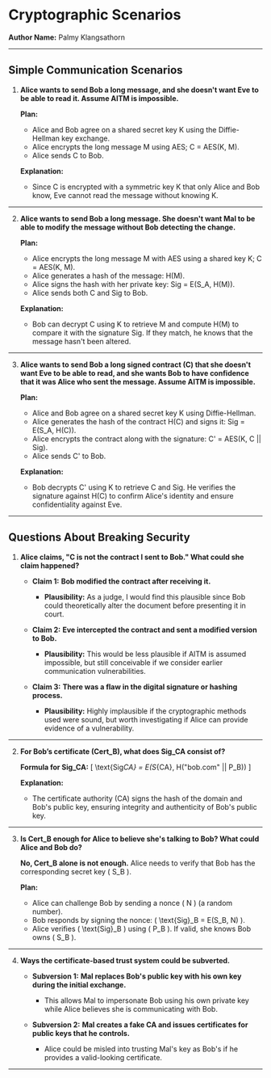 # Cryptographic Scenarios

**Author Name:** Palmy Klangsathorn

---

## Simple Communication Scenarios

1. **Alice wants to send Bob a long message, and she doesn't want Eve to be able to read it. Assume AITM is impossible.**

   **Plan:**

   - Alice and Bob agree on a shared secret key K using the Diffie-Hellman key exchange.
   - Alice encrypts the long message M using AES; C = AES(K, M).
   - Alice sends C to Bob.

   **Explanation:**

   - Since C is encrypted with a symmetric key K that only Alice and Bob know, Eve cannot read the message without knowing K.

---

2. **Alice wants to send Bob a long message. She doesn't want Mal to be able to modify the message without Bob detecting the change.**

   **Plan:**

   - Alice encrypts the long message M with AES using a shared key K; C = AES(K, M).
   - Alice generates a hash of the message: H(M).
   - Alice signs the hash with her private key: Sig = E(S_A, H(M)).
   - Alice sends both C and Sig to Bob.

   **Explanation:**

   - Bob can decrypt C using K to retrieve M and compute H(M) to compare it with the signature Sig. If they match, he knows that the message hasn't been altered.

---

3. **Alice wants to send Bob a long signed contract (C) that she doesn't want Eve to be able to read, and she wants Bob to have confidence that it was Alice who sent the message. Assume AITM is impossible.**

   **Plan:**

   - Alice and Bob agree on a shared secret key K using Diffie-Hellman.
   - Alice generates the hash of the contract H(C) and signs it: Sig = E(S_A, H(C)).
   - Alice encrypts the contract along with the signature: C' = AES(K, C || Sig).
   - Alice sends C' to Bob.

   **Explanation:**

   - Bob decrypts C' using K to retrieve C and Sig. He verifies the signature against H(C) to confirm Alice's identity and ensure confidentiality against Eve.

---

## Questions About Breaking Security

1. **Alice claims, "C is not the contract I sent to Bob." What could she claim happened?**

   - **Claim 1:** **Bob modified the contract after receiving it.**

     - **Plausibility:** As a judge, I would find this plausible since Bob could theoretically alter the document before presenting it in court.

   - **Claim 2:** **Eve intercepted the contract and sent a modified version to Bob.**

     - **Plausibility:** This would be less plausible if AITM is assumed impossible, but still conceivable if we consider earlier communication vulnerabilities.

   - **Claim 3:** **There was a flaw in the digital signature or hashing process.**
     - **Plausibility:** Highly implausible if the cryptographic methods used were sound, but worth investigating if Alice can provide evidence of a vulnerability.

---

2. **For Bob’s certificate (Cert_B), what does Sig_CA consist of?**

   **Formula for Sig_CA:**
   \[
   \text{Sig*CA} = E(S*{CA}, H("bob.com" || P_B))
   \]

   **Explanation:**

   - The certificate authority (CA) signs the hash of the domain and Bob's public key, ensuring integrity and authenticity of Bob's public key.

---

3. **Is Cert_B enough for Alice to believe she's talking to Bob? What could Alice and Bob do?**

   **No, Cert_B alone is not enough.** Alice needs to verify that Bob has the corresponding secret key \( S_B \).

   **Plan:**

   - Alice can challenge Bob by sending a nonce \( N \) (a random number).
   - Bob responds by signing the nonce: \( \text{Sig}\_B = E(S_B, N) \).
   - Alice verifies \( \text{Sig}\_B \) using \( P_B \). If valid, she knows Bob owns \( S_B \).

---

4. **Ways the certificate-based trust system could be subverted.**

   - **Subversion 1:** **Mal replaces Bob's public key with his own key during the initial exchange.**

     - This allows Mal to impersonate Bob using his own private key while Alice believes she is communicating with Bob.

   - **Subversion 2:** **Mal creates a fake CA and issues certificates for public keys that he controls.**
     - Alice could be misled into trusting Mal's key as Bob's if he provides a valid-looking certificate.

---
